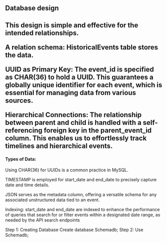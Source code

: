 <html>
  <head>
  </head>

  <body>
<h2>Database design<h2>

<p>This design is simple and effective for the intended relationships.</p>

<p>A relation schema: HistoricalEvents table stores the data.</p>

<p>UUID as Primary Key: The event_id is specified as CHAR(36) to hold a UUID. This guarantees a globally unique identifier for each event, which is essential for managing data from various sources.</p>

<p>Hierarchical Connections: The relationship between parent and child is handled with a self-referencing foreign key in the parent_event_id column. This enables us to effortlessly track timelines and hierarchical events.</p>

<h4>Types of Data:</h4>

Using CHAR(36) for UUIDs is a common practice in MySQL.

TIMESTAMP is employed for start_date and end_date to precisely capture date and time details.

JSON serves as the metadata column, offering a versatile schema for any associated unstructured data tied to an event.

Indexing: start_date and end_date are indexed to enhance the performance of queries that search for or filter events within a designated date range, as needed by the API search endpoints


Step 1: Creating Database 
Create database Schemadb;
Step 2: Use Schemadb;
</body>
</html>
